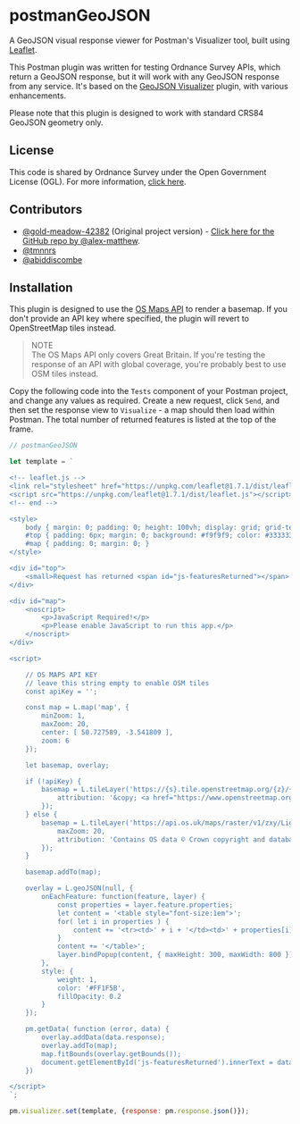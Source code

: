 # postmanGeoJSON
A GeoJSON visual response viewer for Postman's Visualizer tool, built using [Leaflet](https://leafletjs.com/).

This Postman plugin was written for testing Ordnance Survey APIs, which return a GeoJSON response, but it will work with any GeoJSON response from any service. It's based on the [GeoJSON Visualizer](https://www.postman.com/gold-meadow-42382/workspace/geojson-visualizer) plugin, with various enhancements.

Please note that this plugin is designed to work with standard CRS84 GeoJSON geometry only.

## License
This code is shared by Ordnance Survey under the Open Government License (OGL). For more information, [click here](https://www.nationalarchives.gov.uk/doc/open-government-licence).

## Contributors
- [@gold-meadow-42382](https://www.postman.com/gold-meadow-42382/workspace/geojson-visualizer/overview) (Original project version) - [Click here for the GitHub repo by @alex-matthew](https://github.com/alex-mathew/Postman-GeoJSON-Visualizer-with-Fuzzy-Search).
- [@tmnnrs](https://github.com/tmnnrs)
- [@abiddiscombe](https://github.com/abiddiscombe)

## Installation
This plugin is designed to use the [OS Maps API](https://osdatahub.os.uk/docs/wmts/overview) to render a basemap. If you don't provide an API key where specified, the plugin will revert to OpenStreetMap tiles instead.

> NOTE  
> The OS Maps API only covers Great Britain. If you're testing the response of an API with global coverage, you're probably best to use OSM tiles instead.

Copy the following code into the `Tests` component of your Postman project, and change any values as required. Create a new request, click `Send`, and then set the response view to `Visualize` - a map should then load within Postman. The total number of returned features is listed at the top of the frame.

```javascript
// postmanGeoJSON

let template = `

<!-- leaflet.js -->
<link rel="stylesheet" href="https://unpkg.com/leaflet@1.7.1/dist/leaflet.css" />
<script src="https://unpkg.com/leaflet@1.7.1/dist/leaflet.js"></script>
<!-- end -->

<style>
    body { margin: 0; padding: 0; height: 100vh; display: grid; grid-template-rows: auto 1fr; }
    #top { padding: 6px; margin: 0; background: #f9f9f9; color: #333333; }
    #map { padding: 0; margin: 0; }
</style>

<div id="top">
    <small>Request has returned <span id="js-featuresReturned"></span> unique feature(s).</small>
</div>

<div id="map">
    <noscript>
        <p>JavaScript Required!</p>
        <p>Please enable JavaScript to run this app.</p>
    </noscript>
</div>

<script>

    // OS MAPS API KEY
    // leave this string empty to enable OSM tiles
    const apiKey = '';

    const map = L.map('map', {
        minZoom: 1,
        maxZoom: 20,
        center: [ 50.727589, -3.541809 ],
        zoom: 6
    });

    let basemap, overlay;

    if (!apiKey) {
        basemap = L.tileLayer('https://{s}.tile.openstreetmap.org/{z}/{x}/{y}.png', {
            attribution: '&copy; <a href="https://www.openstreetmap.org/copyright">OpenStreetMap</a> contributors'
        });
    } else {
        basemap = L.tileLayer('https://api.os.uk/maps/raster/v1/zxy/Light_3857/{z}/{x}/{y}.png?key=' + apiKey, {
            maxZoom: 20,
            attribution: 'Contains OS data © Crown copyright and database rights 2022'
        });
    }

    basemap.addTo(map);

    overlay = L.geoJSON(null, {
        onEachFeature: function(feature, layer) {
            const properties = layer.feature.properties;
            let content = '<table style="font-size:1em">';
            for( let i in properties ) {
                content += '<tr><td>' + i + '</td><td>' + properties[i] + '</td></tr>';
            }
            content += '</table>';
            layer.bindPopup(content, { maxHeight: 300, maxWidth: 800 });
        },
        style: {
            weight: 1,
            color: '#FF1F5B',
            fillOpacity: 0.2
        }
    });

    pm.getData( function (error, data) {
        overlay.addData(data.response);
        overlay.addTo(map);
        map.fitBounds(overlay.getBounds());
        document.getElementById('js-featuresReturned').innerText = data.response.features.length;
    })

</script>
`;

pm.visualizer.set(template, {response: pm.response.json()});
```
